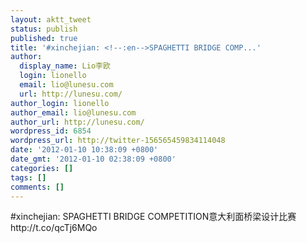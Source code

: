 ```yaml
---
layout: aktt_tweet
status: publish
published: true
title: '#xinchejian: <!--:en-->SPAGHETTI BRIDGE COMP...'
author:
  display_name: Lio李欧
  login: lionello
  email: lio@lunesu.com
  url: http://lunesu.com/
author_login: lionello
author_email: lio@lunesu.com
author_url: http://lunesu.com/
wordpress_id: 6854
wordpress_url: http://twitter-156565459834114048
date: '2012-01-10 10:38:09 +0800'
date_gmt: '2012-01-10 02:38:09 +0800'
categories: []
tags: []
comments: []
---
```

<p>#xinchejian: <!--:en-->SPAGHETTI BRIDGE COMPETITION<!--:--><!--:zh-->意大利面桥梁设计比赛<!--:--> http://t.co/qcTj6MQo</p>
